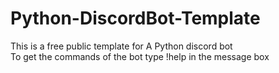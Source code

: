 # Python-DiscordBot-Template
This is a free public template for A Python discord bot<br/>
To get the commands of the bot type !help in the message box
